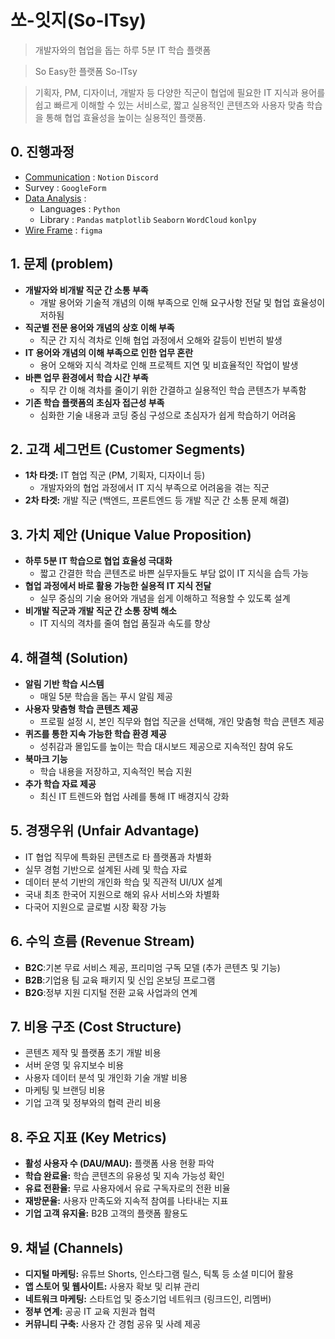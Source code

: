 # **쏘-잇지**(**So-ITsy**)  
> 개발자와의 협업을 돕는 하루 5분 IT 학습 플랫폼

> So Easy한 플랫폼 So-ITsy

> 기획자, PM, 디자이너, 개발자 등 다양한 직군이 협업에 필요한 IT 지식과 용어를 쉽고 빠르게 이해할 수 있는 서비스로, 짧고 실용적인 콘텐츠와 사용자 맞춤 학습을 통해 협업 효율성을 높이는 실용적인 플랫폼.


## **0. 진행과정**
- [Communication](https://southern-crime-6ae.notion.site/5-17304d204583808dbb51eb34e80834e0) : `Notion` `Discord`
- Survey : `GoogleForm`
- [Data Analysis](./Data%20Analysis/) : 
    - Languages : `Python`
    - Library : `Pandas` `matplotlib` `Seaborn` `WordCloud` `konlpy`   
- [Wire Frame](https://southern-crime-6ae.notion.site/17704d20458380d1b0bce9035473d011) : `figma`

## **1. 문제 (problem)**
- **개발자와 비개발 직군 간 소통 부족**
    - 개발 용어와 기술적 개념의 이해 부족으로 인해 요구사항 전달 및 협업 효율성이 저하됨
- **직군별 전문 용어와 개념의 상호 이해 부족**
    - 직군 간 지식 격차로 인해 협업 과정에서 오해와 갈등이 빈번히 발생
- **IT 용어와 개념의 이해 부족으로 인한 업무 혼란**
    - 용어 오해와 지식 격차로 인해 프로젝트 지연 및 비효율적인 작업이 발생
- **바쁜 업무 환경에서 학습 시간 부족**
    - 직무 간 이해 격차를 줄이기 위한 간결하고 실용적인 학습 콘텐츠가 부족함
- **기존 학습 플랫폼의 초심자 접근성 부족**
    - 심화한 기술 내용과 코딩 중심 구성으로 초심자가 쉽게 학습하기 어려움


 ## **2. 고객 세그먼트 (Customer Segments)**
- **1차 타겟:** IT 협업 직군 (PM, 기획자, 디자이너 등)
    - 개발자와의 협업 과정에서 IT 지식 부족으로 어려움을 겪는 직군
- **2차 타겟:** 개발 직군 (백엔드, 프론트엔드 등 개발 직군 간 소통 문제 해결)


## **3. 가치 제안 (Unique Value Proposition)**

- **하루 5분 IT 학습으로 협업 효율성 극대화**
    - 짧고 간결한 학습 콘텐츠로 바쁜 실무자들도 부담 없이 IT 지식을 습득 가능
- **협업 과정에서 바로 활용 가능한 실용적 IT 지식 전달**
    - 실무 중심의 기술 용어와 개념을 쉽게 이해하고 적용할 수 있도록 설계
- **비개발 직군과 개발 직군 간 소통 장벽 해소**
    - IT 지식의 격차를 줄여 협업 품질과 속도를 향상


## **4. 해결책 (Solution)**

- **알림 기반 학습 시스템**
    - 매일 5분 학습을 돕는 푸시 알림 제공
- **사용자 맞춤형 학습 콘텐츠 제공**
    - 프로필 설정 시, 본인 직무와 협업 직군을 선택해, 개인 맞춤형 학습 콘텐츠 제공
- **퀴즈를 통한 지속 가능한 학습 환경 제공**
    - 성취감과 몰입도를 높이는 학습 대시보드 제공으로 지속적인 참여 유도
- **북마크 기능**
    - 학습 내용을 저장하고, 지속적인 복습 지원
- **추가 학습 자료 제공**
    - 최신 IT 트렌드와 협업 사례를 통해 IT 배경지식 강화


## **5. 경쟁우위 (Unfair Advantage)**

- IT 협업 직무에 특화된 콘텐츠로 타 플랫폼과 차별화
- 실무 경험 기반으로 설계된 사례 및 학습 자료
- 데이터 분석 기반의 개인화 학습 및 직관적 UI/UX 설계
- 국내 최초 한국어 지원으로 해외 유사 서비스와 차별화
- 다국어 지원으로 글로벌 시장 확장 가능


## **6. 수익 흐름 (Revenue Stream)**
- **B2C**:기본 무료 서비스 제공, 프리미엄 구독 모델 (추가 콘텐츠 및 기능)
- **B2B**:기업용 팀 교육 패키지 및 신입 온보딩 프로그램
- **B2G**:정부 지원 디지털 전환 교육 사업과의 연계


## **7. 비용 구조 (Cost Structure)**

- 콘텐츠 제작 및 플랫폼 초기 개발 비용
- 서버 운영 및 유지보수 비용
- 사용자 데이터 분석 및 개인화 기술 개발 비용
- 마케팅 및 브랜딩 비용
- 기업 고객 및 정부와의 협력 관리 비용

## **8. 주요 지표 (Key Metrics)**

- **활성 사용자 수 (DAU/MAU):** 플랫폼 사용 현황 파악
- **학습 완료율:** 학습 콘텐츠의 유용성 및 지속 가능성 확인
- **유료 전환율:** 무료 사용자에서 유료 구독자로의 전환 비율
- **재방문율:** 사용자 만족도와 지속적 참여를 나타내는 지표
- **기업 고객 유지율:** B2B 고객의 플랫폼 활용도


## **9. 채널 (Channels)**

- **디지털 마케팅:** 유튜브 Shorts, 인스타그램 릴스, 틱톡 등 소셜 미디어 활용
- **앱 스토어 및 웹사이트:** 사용자 확보 및 리뷰 관리
- **네트워크 마케팅:** 스타트업 및 중소기업 네트워크 (링크드인, 리멤버)
- **정부 연계:** 공공 IT 교육 지원과 협력
- **커뮤니티 구축:** 사용자 간 경험 공유 및 사례 제공